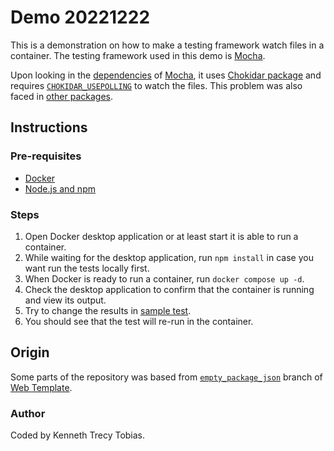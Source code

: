 # Demo 20221222
This is a demonstration on how to make a testing framework watch files in a container. The testing
framework used in this demo is [Mocha].

Upon looking in the [dependencies] of [Mocha], it uses [Chokidar package] and requires
[`CHOKIDAR_USEPOLLING`] to watch the files. This problem was also faced in [other packages].

## Instructions

### Pre-requisites
- [Docker]
- [Node.js and npm]

### Steps
1. Open Docker desktop application or at least start it is able to run a container.
2. While waiting for the desktop application, run `npm install` in case you want run the tests
	locally first.
3. When Docker is ready to run a container, run `docker compose up -d`.
4. Check the desktop application to confirm that the container is running and view its output.
5. Try to change the results in [sample test](./t/sample.js).
6. You should see that the test will re-run in the container.

## Origin
Some parts of the repository was based from [`empty_package_json`] branch of [Web Template].

### Author
Coded by Kenneth Trecy Tobias.

[Docker]: https://www.docker.com/
[Node.js and npm]: https://nodejs.org/en/
[Mocha]: https://mochajs.org
[Chokidar package]: https://github.com/paulmillr/chokidar
[`CHOKIDAR_USEPOLLING`]: https://github.com/paulmillr/chokidar#performance
[dependencies]: https://github.com/mochajs/mocha/blob/202e9b8b4d1b6611c96d95d631c49d631d88c827/package.json
[other packages]: https://github.com/facebook/create-react-app/issues/10253
[`empty_package_json`]: https://github.com/KennethTrecy/web_template/tree/empty_package_json
[Web Template]: http://github.com/KennethTrecy/web_template
[MIT]: https://github.com/KennethTrecy/web_template/blob/master/LICENSE
